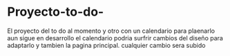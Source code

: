 # Proyecto-to-do-
El proyecto del to do al momento y otro con un calendario para plaenarlo 
aun sigue en desarrollo el calendario podria surfrir cambios del diseño para adaptarlo y tambien la pagina principal. 
cualquier cambio sera subido
